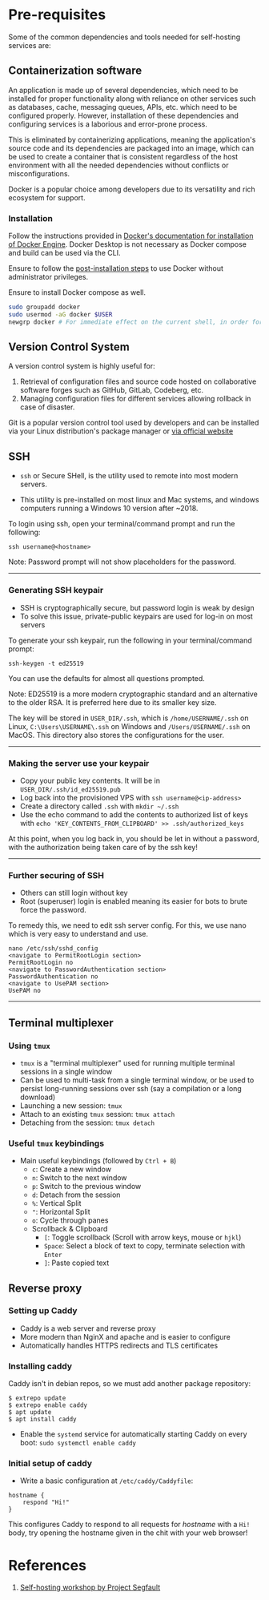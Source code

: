 # Pre-requisites

Some of the common dependencies and tools needed for self-hosting services are:

## Containerization software

An application is made up of several dependencies, which need to be installed for proper functionality along with reliance on other services such as databases, cache, messaging queues, APIs, etc. which need to be configured properly. However, installation of these dependencies and configuring services is a laborious and error-prone process.

This is eliminated by containerizing applications, meaning the application's source code and its dependencies are packaged into an image, which can be used to create a container that is consistent regardless of the host environment with all the needed dependencies without conflicts or misconfigurations.

Docker is a popular choice among developers due to its versatility and rich ecosystem for support.

### Installation

Follow the instructions provided in [Docker's documentation for installation of Docker Engine](https://docs.docker.com/engine/install/). Docker Desktop is not necessary as Docker compose and build can be used via the CLI.

Ensure to follow the [post-installation steps](https://docs.docker.com/engine/install/linux-postinstall/) to use Docker without administrator privileges.

Ensure to install Docker compose as well.

``` sh
sudo groupadd docker
sudo usermod -aG docker $USER
newgrp docker # For immediate effect on the current shell, in order for changes to take effect system-wide, logout and login
```

## Version Control System

A version control system is highly useful for:

1. Retrieval of configuration files and source code hosted on collaborative software forges such as GitHub, GitLab, Codeberg, etc.
2. Managing configuration files for different services allowing rollback in case of disaster.

Git is a popular version control tool used by developers and can be installed via your Linux distribution's package manager or [via official website](https://git-scm.com/downloads)

## SSH

- `ssh` or Secure SHell, is the utility used to remote into most modern servers.

- This utility is pre-installed on most linux and Mac systems, and windows computers running a Windows 10 version after ~2018.

To login using ssh, open your terminal/command prompt and run the following:

`ssh username@<hostname>`

Note: Password prompt will not show placeholders for the password.

---

### Generating SSH keypair

- SSH is cryptographically secure, but password login is weak by design
- To solve this issue, private-public keypairs are used for log-in on most servers

To generate your ssh keypair, run the following in your terminal/command prompt:

`ssh-keygen -t ed25519`

You can use the defaults for almost all questions prompted.

Note: ED25519 is a more modern cryptographic standard and an alternative to the older RSA. It is preferred here due to its smaller key size.

The key will be stored in `USER_DIR/.ssh`, which is `/home/USERNAME/.ssh` on Linux, `C:\Users\USERNAME\.ssh` on Windows and `/Users/USERNAME/.ssh` on MacOS. This directory also stores the configurations for the user.

---

### Making the server use your keypair

- Copy your public key contents. It will be in `USER_DIR/.ssh/id_ed25519.pub`
- Log back into the provisioned VPS with `ssh username@<ip-address>`
- Create a directory called `.ssh` with `mkdir ~/.ssh`
- Use the echo command to add the contents to authorized list of keys with `echo 'KEY_CONTENTS_FROM_CLIPBOARD' >> .ssh/authorized_keys`

At this point, when you log back in, you should be let in without a password, with the authorization being taken care of by the ssh key!

---

### Further securing of SSH

- Others can still login without key
- Root (superuser) login is enabled meaning its easier for bots to brute force the password.

To remedy this, we need to edit ssh server config.
For this, we use nano which is very easy to understand and use.

	nano /etc/ssh/sshd_config
	<navigate to PermitRootLogin section>
	PermitRootLogin no
	<navigate to PasswordAuthentication section>
	PasswordAuthentication no
	<navigate to UsePAM section>
	UsePAM no

---

## Terminal multiplexer

### Using `tmux`

- `tmux` is a "terminal multiplexer" used for running multiple terminal sessions in a single window
- Can be used to multi-task from a single terminal window, or be used to persist long-running sessions over ssh (say a compilation or a long download)
- Launching a new session: `tmux`
- Attach to an existing `tmux` session: `tmux attach`
- Detaching from the session: `tmux detach`

### Useful `tmux` keybindings

- Main useful keybindings (followed by `Ctrl + B`)
  - `c`: Create a new window
  - `n`: Switch to the next window
  - `p`: Switch to the previous window
  - `d`: Detach from the session
  - `%`: Vertical Split
  - `"`: Horizontal Split
  - `o`: Cycle through panes
  - Scrollback & Clipboard
    - `[`: Toggle scrollback (Scroll with arrow keys, mouse or `hjkl`)
    - `Space`: Select a block of text to copy, terminate selection with `Enter`
    - `]`: Paste copied text

## Reverse proxy

### Setting up Caddy

- Caddy is a web server and reverse proxy
- More modern than NginX and apache and is easier to configure
- Automatically handles HTTPS redirects and TLS certificates

### Installing caddy

Caddy isn't in debian repos, so we must add another package repository:

```
$ extrepo update
$ extrepo enable caddy
$ apt update
$ apt install caddy
```

- Enable the `systemd` service for automatically starting Caddy on every boot: `sudo systemctl enable caddy`

### Initial setup of caddy

- Write a basic configuration at `/etc/caddy/Caddyfile`:

```
hostname {
	respond "Hi!"
}
```

This configures Caddy to respond to all requests for *hostname* with a `Hi!` body, try opening the hostname given in the chit with your web browser!

# References

1. [Self-hosting workshop by Project Segfault](https://doc.projectsegfau.lt/9cal5vjqSO63NFrONue5Yg#)
